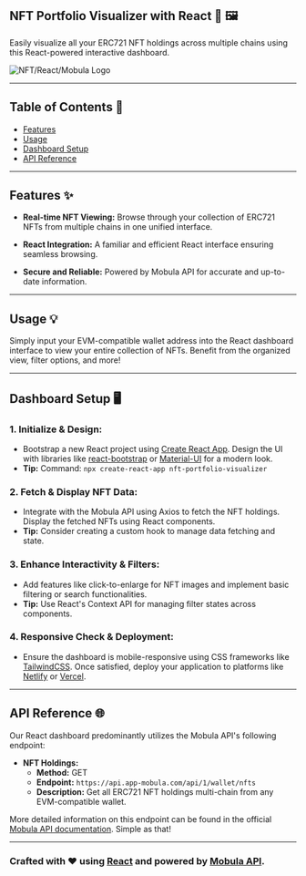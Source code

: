 ## NFT Portfolio Visualizer with React 🎨 🖼️

Easily visualize all your ERC721 NFT holdings across multiple chains using this React-powered interactive dashboard.

![NFT/React/Mobula Logo](https://i.imgur.com/3SxO3mm.png)

---

## Table of Contents 📖

- [Features](#features-✨)
- [Usage](#usage-💡)
- [Dashboard Setup](#dashboard-setup-🖥️)
- [API Reference](#api-reference-🌐)

---

## Features ✨

- **Real-time NFT Viewing:** Browse through your collection of ERC721 NFTs from multiple chains in one unified interface.
  
- **React Integration:** A familiar and efficient React interface ensuring seamless browsing.
  
- **Secure and Reliable:** Powered by Mobula API for accurate and up-to-date information.

---

## Usage 💡

Simply input your EVM-compatible wallet address into the React dashboard interface to view your entire collection of NFTs. Benefit from the organized view, filter options, and more!

---

## Dashboard Setup 🖥️

### 1. **Initialize & Design:**
   - Bootstrap a new React project using [Create React App](https://reactjs.org/docs/create-a-new-react-app.html#create-react-app). Design the UI with libraries like [react-bootstrap](https://react-bootstrap.github.io/) or [Material-UI](https://material-ui.com/) for a modern look.
   - **Tip:** Command: `npx create-react-app nft-portfolio-visualizer`

### 2. **Fetch & Display NFT Data:**
   - Integrate with the Mobula API using Axios to fetch the NFT holdings. Display the fetched NFTs using React components.
   - **Tip:** Consider creating a custom hook to manage data fetching and state.

### 3. **Enhance Interactivity & Filters:**
   - Add features like click-to-enlarge for NFT images and implement basic filtering or search functionalities.
   - **Tip:** Use React's Context API for managing filter states across components.

### 4. **Responsive Check & Deployment:**
   - Ensure the dashboard is mobile-responsive using CSS frameworks like [TailwindCSS](https://tailwindcss.com/). Once satisfied, deploy your application to platforms like [Netlify](https://www.netlify.com/) or [Vercel](https://vercel.com/).

---

## API Reference 🌐

Our React dashboard predominantly utilizes the Mobula API's following endpoint:

- **NFT Holdings:** 
  - **Method:** GET
  - **Endpoint:** `https://api.app-mobula.com/api/1/wallet/nfts`
  - **Description:** Get all ERC721 NFT holdings multi-chain from any EVM-compatible wallet.
  
More detailed information on this endpoint can be found in the official [Mobula API documentation](https://developer.mobula.fi/reference/get_wallet-nfts). Simple as that!

---

### Crafted with ❤️ using [React](https://reactjs.org/) and powered by [Mobula API](https://developer.mobula.fi/).
